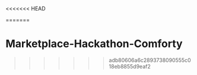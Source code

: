 <<<<<<< HEAD

=======
# Marketplace-Hackathon-Comforty
>>>>>>> adb80606a6c2893738090555c018eb8855d9eaf2
